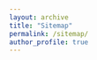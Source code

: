 ```yaml
---
layout: archive
title: "Sitemap"
permalink: /sitemap/
author_profile: true
---
```


<!--
{% include base_path %}
-->

<!--
A list of all the posts and pages found on the site. For you robots out there is an [XML version]({{ base_path }}/sitemap.xml) available for digesting as well.
-->

<!--
<h2>Pages</h2>
{% for post in site.pages %}
  {% include archive-single.html %}
{% endfor %}
-->

<!--
<h2>Posts</h2>
{% for post in site.posts %}
  {% include archive-single.html %}
{% endfor %}
-->

<!--
{% capture written_label %}'None'{% endcapture %}
-->

<!--
{% for collection in site.collections %}
{% unless collection.output == false or collection.label == "posts" %}
  {% capture label %}{{ collection.label }}{% endcapture %}
  {% if label != written_label %}
  <h2>{{ label }}</h2>
  {% capture written_label %}{{ label }}{% endcapture %}
  {% endif %}
{% endunless %}
{% for post in collection.docs %}
  {% unless collection.output == false or collection.label == "posts" %}
  {% include archive-single.html %}
  {% endunless %}
{% endfor %}
{% endfor %}
-->
